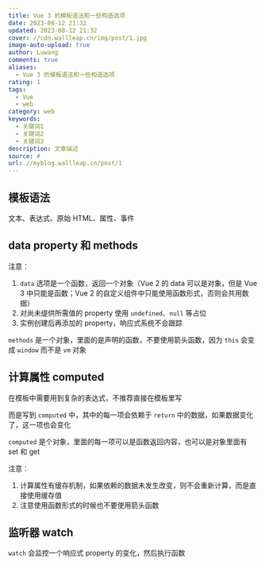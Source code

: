 ```yaml
---
title: Vue 3 的模板语法和一些构造选项
date: 2023-08-12 21:32
updated: 2023-08-12 21:32
cover: //cdn.wallleap.cn/img/post/1.jpg
image-auto-upload: true
author: Luwang
comments: true
aliases:
  - Vue 3 的模板语法和一些构造选项
rating: 1
tags:
  - Vue
  - web
category: web
keywords:
  - 关键词1
  - 关键词2
  - 关键词3
description: 文章描述
source: #
url: //myblog.wallleap.cn/post/1
---
```


## 模板语法

文本、表达式、原始 HTML、属性、事件

## data property 和 methods

注意：

1. `data` 选项是一个函数，返回一个对象（Vue 2 的 data 可以是对象，但是 Vue 3 中只能是函数；Vue 2 的自定义组件中只能使用函数形式，否则会共用数据）
2. 对尚未缇供所需值的 property 使用 `undefined`、`null` 等占位
3. 实例创建后再添加的 property，响应式系统不会跟踪

`methods` 是一个对象，里面的是声明的函数，不要使用箭头函数，因为 `this` 会变成 `window` 而不是 `vm` 对象

## 计算属性 computed

在模板中需要用到复杂的表达式，不推荐直接在模板里写

而是写到 `computed` 中，其中的每一项会依赖于 `return` 中的数据，如果数据变化了，这一项也会变化

`computed` 是个对象，里面的每一项可以是函数返回内容，也可以是对象里面有 set 和 get

注意：

1. 计算属性有缓存机制，如果依赖的数据未发生改变，则不会重新计算，而是直接使用缓存值
2. 注意使用函数形式的时候也不要使用箭头函数

## 监听器 watch

`watch` 会监控一个响应式 property 的变化，然后执行函数
